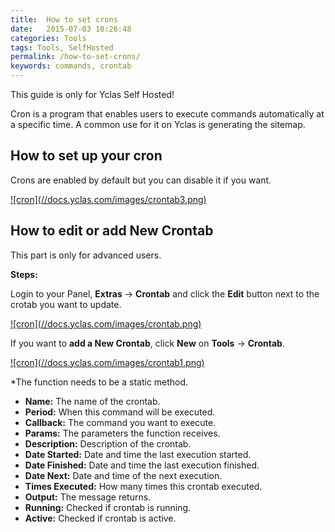 ```yaml
---
title:  How to set crons
date:   2015-07-03 10:26:48
categories: Tools
tags: Tools, SelfHosted
permalink: /how-to-set-crons/
keywords: commands, crontab
---
```

<div class="alert alert-warning">
<strong><i class="glyphicon glyphicon-warning-sign"></i> </strong> This guide is only for Yclas Self Hosted!
</div>

Cron is a program that enables users to execute commands automatically at a specific time. A common use for it on Yclas is generating the sitemap.

## How to set up your cron

Crons are enabled by default but you can disable it if you want.

<a href="//docs.yclas.com/images/crontab3.png" class="thumbnail gallery-item" data-gallery>
![cron](//docs.yclas.com/images/crontab3.png)
</a>

## How to edit or add New Crontab

<div class="alert alert-warning">
<strong><i class="glyphicon glyphicon-warning-sign"></i> </strong> This part is only for advanced users.
</div>

**Steps:**

Login to your Panel, **Extras** -> **Crontab** and click the **Edit** button next to the crotab you want to update.

<a href="//docs.yclas.com/images/crontab.png" class="thumbnail gallery-item" data-gallery>
![cron](//docs.yclas.com/images/crontab.png)
</a>

If you want to **add a New Crontab**, click **New** on **Tools** -> **Crontab**.

<a href="//docs.yclas.com/images/crontab1.png" class="thumbnail gallery-item" data-gallery>
![cron](//docs.yclas.com/images/crontab1.png)
</a>

*The function needs to be a static method.

+ **Name:** The name of the crontab.
+ **Period:** When this command will be executed. 
+ **Callback:** The command you want to execute.
+ **Params:** The parameters the function receives.
+ **Description:** Description of the crontab.
+ **Date Started:** Date and time the last execution started.
+ **Date Finished:** Date and time the last execution finished.
+ **Date Next:** Date and time of the next execution.
+ **Times Executed:** How many times this crontab executed.
+ **Output:** The message returns. 
+ **Running:** Checked if crontab is running.
+ **Active:** Checked if crontab is active.

